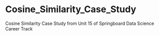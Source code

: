 # Cosine_Similarity_Case_Study
 Cosine Similarity Case Study from Unit 15 of Springboard Data Science Career Track
